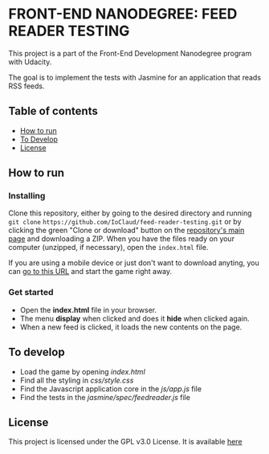 # FRONT-END NANODEGREE: FEED READER TESTING

This project is a part of the Front-End Development Nanodegree program with Udacity.

The goal is to implement the tests with Jasmine for an application that reads RSS feeds.

## Table of contents

* [How to run](#how-to-run)
* [To Develop](#to-develop)
* [License](#license)

## How to run

### Installing

Clone this repository, either by going to the desired directory and running `git clone`  `https://github.com/IoClaud/feed-reader-testing.git`
or by clicking the green "Clone or download" button on the [repository's main page](https://github.com/IoClaud/feed-reader-testing.git)
and downloading a ZIP.
When you have the files ready on your computer (unzipped, if necessary), open the `index.html` file.

If you are using a mobile device or just don't want to download anyting, you can
[go to this URL](https://ioclaud.github.io/feed-reader-testing/) and start the game right away.


### Get started

- Open the **index.html** file in your browser.
- The menu **display** when clicked and does it **hide** when clicked again.
- When a new feed is clicked, it loads the new contents on the page.


## To develop

- Load the game by opening _index.html_
- Find all the styling in _css/style.css_
- Find the Javascript application core in the _js/app.js_ file
- Find the tests in the _jasmine/spec/feedreader.js_ file

## License

This project is licensed under the GPL v3.0 License. It is available [here](https://github.com/IoClaud/feed-reader-testing/blob/master/LICENSE)
